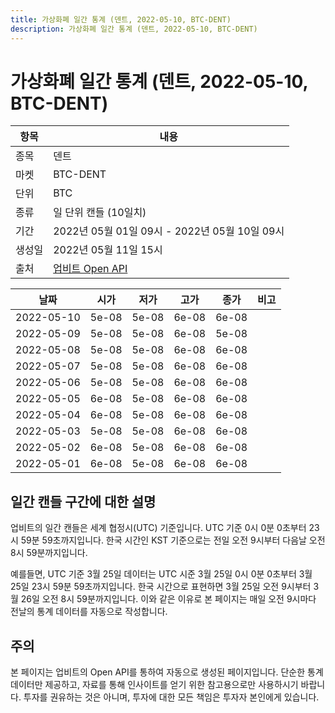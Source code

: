 ```yaml
---
title: 가상화폐 일간 통계 (덴트, 2022-05-10, BTC-DENT)
description: 가상화폐 일간 통계 (덴트, 2022-05-10, BTC-DENT)
---
```



가상화폐 일간 통계 (덴트, 2022-05-10, BTC-DENT)
===

|항목|내용|
|--|--|
|종목|덴트|
|마켓|BTC-DENT|
|단위|BTC|
|종류|일 단위 캔들 (10일치)|
|기간|2022년 05월 01일 09시 - 2022년 05월 10일 09시|
|생성일|2022년 05월 11일 15시|
|출처|[업비트 Open API](https://docs.upbit.com)|


|날짜|시가|저가|고가|종가|비고|
|--|--|--|--|--|--|
|2022-05-10|5e-08|5e-08|6e-08|6e-08|    |
|2022-05-09|5e-08|5e-08|6e-08|5e-08|    |
|2022-05-08|5e-08|5e-08|6e-08|6e-08|    |
|2022-05-07|5e-08|5e-08|6e-08|6e-08|    |
|2022-05-06|5e-08|5e-08|6e-08|6e-08|    |
|2022-05-05|6e-08|5e-08|6e-08|6e-08|    |
|2022-05-04|6e-08|5e-08|6e-08|6e-08|    |
|2022-05-03|5e-08|5e-08|6e-08|6e-08|    |
|2022-05-02|6e-08|5e-08|6e-08|6e-08|    |
|2022-05-01|6e-08|5e-08|6e-08|6e-08|    |


일간 캔들 구간에 대한 설명
---


업비트의 일간 캔들은 세계 협정시(UTC) 기준입니다. 
UTC 기준 0시 0분 0초부터 23시 59분 59초까지입니다. 
한국 시간인 KST 기준으로는 전일 오전 9시부터 다음날 오전 8시 59분까지입니다. 


예를들면, UTC 기준 3월 25일 데이터는 UTC 시준 3월 25일 0시 0분 0초부터 3월 25일 23시 59분 59초까지입니다. 
한국 시간으로 표현하면 3월 25일 오전 9시부터 3월 26일 오전 8시 59분까지입니다. 
이와 같은 이유로 본 페이지는 매일 오전 9시마다 전날의 통계 데이터를 자동으로 작성합니다. 


주의
---


본 페이지는 업비트의 Open API를 통하여 자동으로 생성된 페이지입니다. 
단순한 통계 데이터만 제공하고, 자료를 통해 인사이트를 얻기 위한 참고용으로만 사용하시기 바랍니다. 
투자를 권유하는 것은 아니며, 투자에 대한 모든 책임은 투자자 본인에게 있습니다. 
